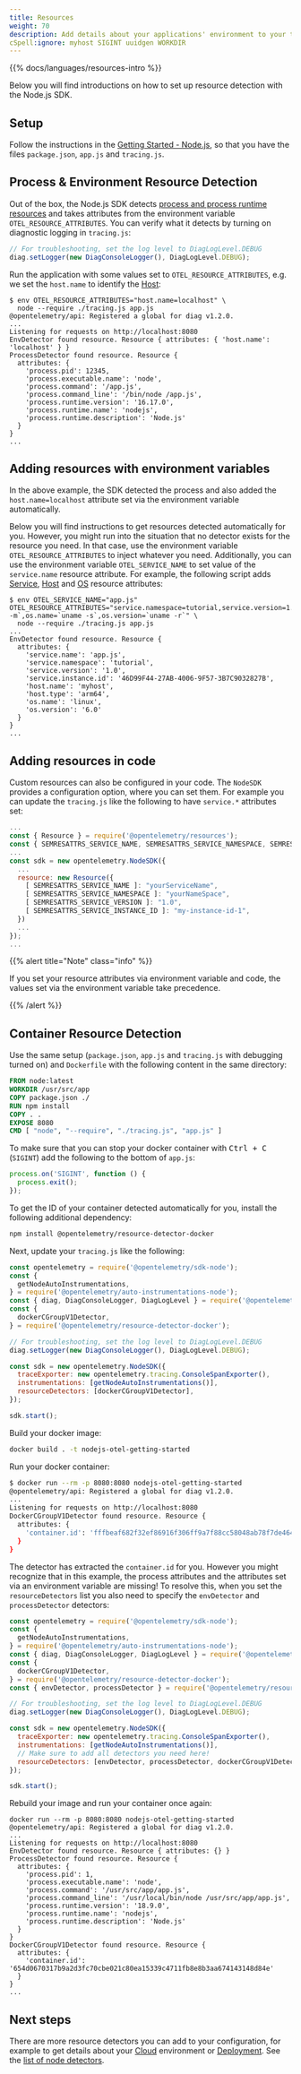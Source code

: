 ```yaml
---
title: Resources
weight: 70
description: Add details about your applications' environment to your telemetry
cSpell:ignore: myhost SIGINT uuidgen WORKDIR
---
```


{{% docs/languages/resources-intro %}}

Below you will find introductions on how to set up resource detection with the
Node.js SDK.

## Setup

Follow the instructions in the [Getting Started - Node.js][], so that you have
the files `package.json`, `app.js` and `tracing.js`.

## Process & Environment Resource Detection

Out of the box, the Node.js SDK detects [process and process runtime
resources][] and takes attributes from the environment variable
`OTEL_RESOURCE_ATTRIBUTES`. You can verify what it detects by turning on
diagnostic logging in `tracing.js`:

```javascript
// For troubleshooting, set the log level to DiagLogLevel.DEBUG
diag.setLogger(new DiagConsoleLogger(), DiagLogLevel.DEBUG);
```

Run the application with some values set to `OTEL_RESOURCE_ATTRIBUTES`, e.g. we
set the `host.name` to identify the [Host][]:

```console
$ env OTEL_RESOURCE_ATTRIBUTES="host.name=localhost" \
  node --require ./tracing.js app.js
@opentelemetry/api: Registered a global for diag v1.2.0.
...
Listening for requests on http://localhost:8080
EnvDetector found resource. Resource { attributes: { 'host.name': 'localhost' } }
ProcessDetector found resource. Resource {
  attributes: {
    'process.pid': 12345,
    'process.executable.name': 'node',
    'process.command': '/app.js',
    'process.command_line': '/bin/node /app.js',
    'process.runtime.version': '16.17.0',
    'process.runtime.name': 'nodejs',
    'process.runtime.description': 'Node.js'
  }
}
...
```

## Adding resources with environment variables

In the above example, the SDK detected the process and also added the
`host.name=localhost` attribute set via the environment variable automatically.

Below you will find instructions to get resources detected automatically for
you. However, you might run into the situation that no detector exists for the
resource you need. In that case, use the environment variable
`OTEL_RESOURCE_ATTRIBUTES` to inject whatever you need. Additionally, you can
use the environment variable `OTEL_SERVICE_NAME` to set value of the
`service.name` resource attribute. For example, the following script adds
[Service][], [Host][] and [OS][] resource attributes:

```console
$ env OTEL_SERVICE_NAME="app.js" OTEL_RESOURCE_ATTRIBUTES="service.namespace=tutorial,service.version=1.0,service.instance.id=`uuidgen`,host.name=${HOSTNAME},host.type=`uname -m`,os.name=`uname -s`,os.version=`uname -r`" \
  node --require ./tracing.js app.js
...
EnvDetector found resource. Resource {
  attributes: {
    'service.name': 'app.js',
    'service.namespace': 'tutorial',
    'service.version': '1.0',
    'service.instance.id': '46D99F44-27AB-4006-9F57-3B7C9032827B',
    'host.name': 'myhost',
    'host.type': 'arm64',
    'os.name': 'linux',
    'os.version': '6.0'
  }
}
...
```

## Adding resources in code

Custom resources can also be configured in your code. The `NodeSDK` provides a
configuration option, where you can set them. For example you can update the
`tracing.js` like the following to have `service.*` attributes set:

```javascript
...
const { Resource } = require('@opentelemetry/resources');
const { SEMRESATTRS_SERVICE_NAME, SEMRESATTRS_SERVICE_NAMESPACE, SEMRESATTRS_SERVICE_VERSION, SEMRESATTRS_SERVICE_INSTANCE_ID } = require('@opentelemetry/semantic-conventions');
...
const sdk = new opentelemetry.NodeSDK({
  ...
  resource: new Resource({
    [ SEMRESATTRS_SERVICE_NAME ]: "yourServiceName",
    [ SEMRESATTRS_SERVICE_NAMESPACE ]: "yourNameSpace",
    [ SEMRESATTRS_SERVICE_VERSION ]: "1.0",
    [ SEMRESATTRS_SERVICE_INSTANCE_ID ]: "my-instance-id-1",
  })
  ...
});
...
```

{{% alert title="Note" class="info" %}}

If you set your resource attributes via environment variable and code, the
values set via the environment variable take precedence.

{{% /alert %}}

## Container Resource Detection

Use the same setup (`package.json`, `app.js` and `tracing.js` with debugging
turned on) and `Dockerfile` with the following content in the same directory:

```Dockerfile
FROM node:latest
WORKDIR /usr/src/app
COPY package.json ./
RUN npm install
COPY . .
EXPOSE 8080
CMD [ "node", "--require", "./tracing.js", "app.js" ]
```

To make sure that you can stop your docker container with <kbd>Ctrl + C</kbd>
(`SIGINT`) add the following to the bottom of `app.js`:

```javascript
process.on('SIGINT', function () {
  process.exit();
});
```

To get the ID of your container detected automatically for you, install the
following additional dependency:

```sh
npm install @opentelemetry/resource-detector-docker
```

Next, update your `tracing.js` like the following:

```javascript
const opentelemetry = require('@opentelemetry/sdk-node');
const {
  getNodeAutoInstrumentations,
} = require('@opentelemetry/auto-instrumentations-node');
const { diag, DiagConsoleLogger, DiagLogLevel } = require('@opentelemetry/api');
const {
  dockerCGroupV1Detector,
} = require('@opentelemetry/resource-detector-docker');

// For troubleshooting, set the log level to DiagLogLevel.DEBUG
diag.setLogger(new DiagConsoleLogger(), DiagLogLevel.DEBUG);

const sdk = new opentelemetry.NodeSDK({
  traceExporter: new opentelemetry.tracing.ConsoleSpanExporter(),
  instrumentations: [getNodeAutoInstrumentations()],
  resourceDetectors: [dockerCGroupV1Detector],
});

sdk.start();
```

Build your docker image:

```sh
docker build . -t nodejs-otel-getting-started
```

Run your docker container:

```sh
$ docker run --rm -p 8080:8080 nodejs-otel-getting-started
@opentelemetry/api: Registered a global for diag v1.2.0.
...
Listening for requests on http://localhost:8080
DockerCGroupV1Detector found resource. Resource {
  attributes: {
    'container.id': 'fffbeaf682f32ef86916f306ff9a7f88cc58048ab78f7de464da3c320ldb5c54'
  }
}
```

The detector has extracted the `container.id` for you. However you might
recognize that in this example, the process attributes and the attributes set
via an environment variable are missing! To resolve this, when you set the
`resourceDetectors` list you also need to specify the `envDetector` and
`processDetector` detectors:

```javascript
const opentelemetry = require('@opentelemetry/sdk-node');
const {
  getNodeAutoInstrumentations,
} = require('@opentelemetry/auto-instrumentations-node');
const { diag, DiagConsoleLogger, DiagLogLevel } = require('@opentelemetry/api');
const {
  dockerCGroupV1Detector,
} = require('@opentelemetry/resource-detector-docker');
const { envDetector, processDetector } = require('@opentelemetry/resources');

// For troubleshooting, set the log level to DiagLogLevel.DEBUG
diag.setLogger(new DiagConsoleLogger(), DiagLogLevel.DEBUG);

const sdk = new opentelemetry.NodeSDK({
  traceExporter: new opentelemetry.tracing.ConsoleSpanExporter(),
  instrumentations: [getNodeAutoInstrumentations()],
  // Make sure to add all detectors you need here!
  resourceDetectors: [envDetector, processDetector, dockerCGroupV1Detector],
});

sdk.start();
```

Rebuild your image and run your container once again:

```shell
docker run --rm -p 8080:8080 nodejs-otel-getting-started
@opentelemetry/api: Registered a global for diag v1.2.0.
...
Listening for requests on http://localhost:8080
EnvDetector found resource. Resource { attributes: {} }
ProcessDetector found resource. Resource {
  attributes: {
    'process.pid': 1,
    'process.executable.name': 'node',
    'process.command': '/usr/src/app/app.js',
    'process.command_line': '/usr/local/bin/node /usr/src/app/app.js',
    'process.runtime.version': '18.9.0',
    'process.runtime.name': 'nodejs',
    'process.runtime.description': 'Node.js'
  }
}
DockerCGroupV1Detector found resource. Resource {
  attributes: {
    'container.id': '654d0670317b9a2d3fc70cbe021c80ea15339c4711fb8e8b3aa674143148d84e'
  }
}
...
```

## Next steps

There are more resource detectors you can add to your configuration, for example
to get details about your [Cloud] environment or [Deployment][]. See the
[list of node detectors](https://github.com/open-telemetry/opentelemetry-js-contrib/tree/main/detectors/node).

[getting started - node.js]: /docs/languages/js/getting-started/nodejs/
[process and process runtime resources]: /docs/specs/semconv/resource/process/
[host]: /docs/specs/semconv/resource/host/
[cloud]: /docs/specs/semconv/resource/cloud/
[deployment]: /docs/specs/semconv/resource/deployment-environment/
[service]: /docs/specs/semconv/resource/#service
[os]: /docs/specs/semconv/resource/os/
